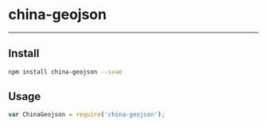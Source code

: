 # china-geojson


---

## Install

```bash
npm install china-geojson --svae
```

## Usage

```js
var ChinaGeojson = require('china-geojson');
```
